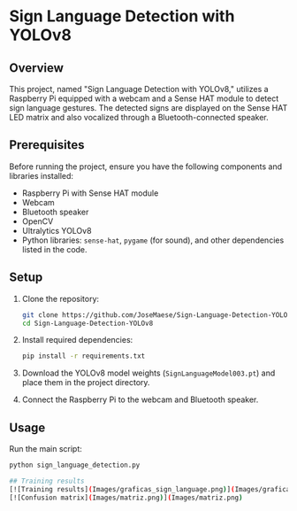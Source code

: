 # Sign Language Detection with YOLOv8

## Overview
This project, named "Sign Language Detection with YOLOv8," utilizes a Raspberry Pi equipped with a webcam and a Sense HAT module to detect sign language gestures. The detected signs are displayed on the Sense HAT LED matrix and also vocalized through a Bluetooth-connected speaker.

## Prerequisites
Before running the project, ensure you have the following components and libraries installed:

- Raspberry Pi with Sense HAT module
- Webcam
- Bluetooth speaker
- OpenCV
- Ultralytics YOLOv8
- Python libraries: `sense-hat`, `pygame` (for sound), and other dependencies listed in the code.

## Setup
1. Clone the repository:
    ```bash
    git clone https://github.com/JoseMaese/Sign-Language-Detection-YOLO.git
    cd Sign-Language-Detection-YOLOv8
    ```

2. Install required dependencies:
    ```bash
    pip install -r requirements.txt
    ```

3. Download the YOLOv8 model weights (`SignLanguageModel003.pt`) and place them in the project directory.

4. Connect the Raspberry Pi to the webcam and Bluetooth speaker.

## Usage
Run the main script:
```bash
python sign_language_detection.py

## Training results
[![Training results](Images/graficas_sign_language.png)](Images/graficas_sign_language.png)
[![Confusion matrix](Images/matriz.png)](Images/matriz.png)

